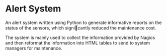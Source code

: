 Alert System
==================

An alert system written using Python to generate informative reports on the status of the sensors, which signicantly reduced the maintenance cost.

The system is mainly used to collect the information provided by Nagios and then reformat the information into HTML tables to send to system managers for maintenance.



